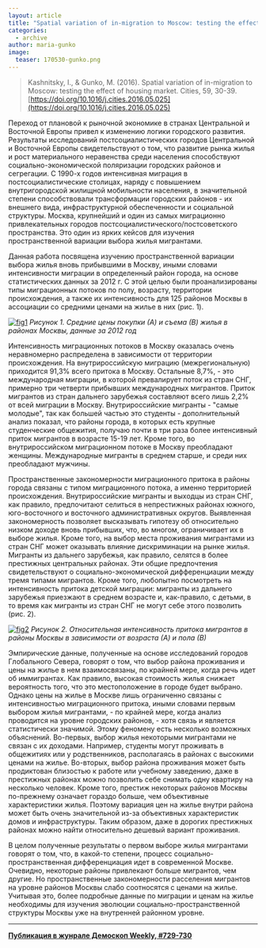 ```yaml
---
layout: article
title: "Spatial variation of in-migration to Moscow: testing the effect of housing market"
categories: 
  - archive
author: maria-gunko
image:
  teaser: 170530-gunko.png
---
```


> Kashnitsky, I., & Gunko, M. (2016). Spatial variation of in-migration to Moscow: testing the effect of housing market. Cities, 59, 30-39. [https://doi.org/10.1016/j.cities.2016.05.025](https://doi.org/10.1016/j.cities.2016.05.025)

Переход от плановой к рыночной экономике в странах Центральной и Восточной Европы привел к изменению логики городского развития. Результаты исследований постсоциалистических городов Центральной и Восточной Европы свидетельствуют о том, что развитие рынка жилья и рост материального неравенства среди населения способствуют социально-экономической поляризации городских районов и сегрегации. С 1990-х годов интенсивная миграция в постсоциалистические столицах, наряду с повышением внутригородской жилищной мобильности населения, в значительной степени способствовали трансформации городских районов - их внешнего вида, инфраструктурной обеспеченности и социальной структуры. Москва, крупнейший и один из самых миграционно привлекательных городов постсоциалистического/постсоветского пространства. Это один из ярких кейсов для изучения пространственной вариации выбора жилья мигрантами.

Данная работа посвящена изучению пространственной вариации выбора жилья вновь прибывшими в Москву, иными словами интенсивности миграции в определенный район города, на основе статистических данных за 2012 г. С этой целью были проанализированы типы миграционных потоков по полу, возрасту, территории происхождения, а также их интенсивность для 125 районов Москвы в ассоциации со средними ценами на жилье в них (рис. 1).

[![fig1][f1]][f1] 
*Рисунок 1. Средние цены покупки (А) и съема (В) жилья в районах Москвы, данные за 2012 год*

Интенсивность миграционных потоков в Москву оказалась очень неравномерно распределена в зависимости от территории происхождения. На внутрироссийскую миграцию (межрегиональную) приходится 91,3% всего притока в Москву. Остальные 8,7%, - это международная миграции, в которой превалирует поток из стран СНГ, примерно три четверти прибывших международных мигрантов. Приток мигрантов из стран дальнего зарубежья составляют всего лишь 2,2% от всей миграции в Москву. Внутрироссийские мигранты - "самые молодые", так как большей частью это студенты - дополнительный анализ показал, что районы города, в которых есть крупные студенческие общежития, получаю почти в три раза более интенсивный приток мигрантов в возрасте 15-19 лет. Кроме того, во внутрироссийском миграционном потоке в Москву преобладают женщины. Международные мигранты в среднем старше, и среди них преобладают мужчины.

Пространственные закономерности миграционного притока в районы города связаны с типом миграционного потока, а именно территорией происхождения. Внутрироссийские мигранты и выходцы из стран СНГ, как правило, предпочитают селиться в непрестижных районах южного, юго-восточного и восточного административных округов. Выявленная закономерность позволяет высказывать гипотезу об относительно низком доходе вновь прибывших, что, во многом, ограничивает их в выборе жилья. Кроме того, на выбор места проживания мигрантами из стран СНГ может оказывать влияние дискриминации на рынке жилья. Мигранты из дальнего зарубежья, как правило, селятся в более престижных центральных районах. Эти общие предпочтения свидетельствуют о социально-экономической дифференциации между тремя типами мигрантов. Кроме того, любопытно посмотреть на интенсивность притока детской миграции: мигранты из дальнего зарубежья приезжают в среднем возрасте и, как-правило, с детьми, в то время как мигранты из стран СНГ не могут себе этого позволить (рис. 2).

[![fig2][f2]][f2] 
*Рисунок 2. Относительная интенсивность притока мигрантов в районы Москвы в зависимости от возраста (А) и пола (В)*

Эмпирические данные, полученные на основе исследований городов Глобального Севера, говорят о том, что выбор района проживания и цены на жилье в нем взаимосвязаны, по крайней мере, когда речь идет об иммигрантах. Как правило, высокая стоимость жилья снижает вероятность того, что это местоположение в городе будет выбрано. Однако цены на жилье в Москве лишь ограниченно связаны с интенсивностью миграционного притока, иными словами первым выбором жилья мигрантами, - по крайней мере, когда анализ проводится на уровне городских районов, - хотя связь и является статистически значимой. Этому феномену есть несколько возможных объяснений. Во-первых, выбор жилья некоторыми мигрантами не связан с их доходами. Например, студенты могут проживать в общежитиях или у родственников, располагаясь в районах с высокими ценами на жилье. Во-вторых, выбор района проживания может быть продиктован близостью к работе или учебному заведению, даже в престижных районах можно позволить себе снимать одну квартиру на несколько человек. Кроме того, престиж некоторых районов Москвы по-прежнему означает гораздо больше, чем объективные характеристики жилья. Поэтому вариация цен на жилье внутри района может быть очень значительной из-за объективных характеристик домов и инфраструктуры. Таким образом, даже в дорогих престижных районах можно найти относительно дешевый вариант проживания.

В целом полученные результаты о первом выборе жилья мигрантами говорят о том, что, в какой-то степени, процесс социально-пространственная дифференциация идет в современной Москве. Очевидно, некоторые районы привлекают больше мигрантов, чем другие. Но пространственные закономерности расселения мигрантов на уровне районов Москвы слабо соотносятся с ценами на жилье. Учитывая это, более подробные данные по миграции и ценам на жилье необходимы для изучения эволюции социально-пространственной структуры Москвы уже на внутренней районном уровне.


[f1]: /dem-digest/images/2017/729-fig-01.png
[f2]: /dem-digest/images/2017/729-fig-02.png


***
**[Публикация в жунрале Демоскоп Weekly, #729-730](http://demoscope.ru/weekly/2017/0729/digest03.php)**  

